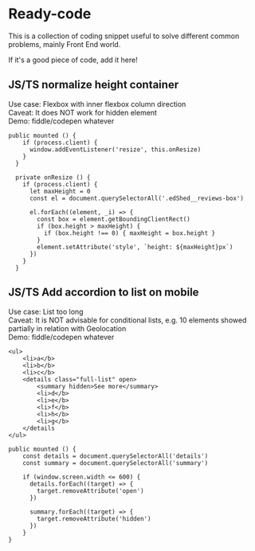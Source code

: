 # Ready-code
This is a collection of coding snippet useful to solve different common problems, mainly Front End world.

If it's a good piece of code, add it here!

## JS/TS normalize height container

Use case: Flexbox with inner flexbox column direction<br>
Caveat: It does NOT work for hidden element<br>
Demo: fiddle/codepen whatever

```
public mounted () {
    if (process.client) {
      window.addEventListener('resize', this.onResize)
    }
  }

  private onResize () {
    if (process.client) {
      let maxHeight = 0
      const el = document.querySelectorAll('.edShed__reviews-box')

      el.forEach((element, _i) => {
        const box = element.getBoundingClientRect()
        if (box.height > maxHeight) {
          if (box.height !== 0) { maxHeight = box.height }
        }
        element.setAttribute('style', `height: ${maxHeight}px`)
      })
    }
  }
```


## JS/TS Add accordion to list on mobile

Use case: List too long<br>
Caveat: It is NOT advisable for conditional lists, e.g. 10 elements showed partially in relation with Geolocation<br>
Demo: fiddle/codepen whatever

```
<ul>
    <li>a</b>
    <li>b</b>
    <li>c</b>
    <details class="full-list" open>
        <summary hidden>See more</summary>
        <li>d</b>
        <li>e</b>
        <li>f</b>
        <li>h</b>
        <li>g</b>
    </details
</ul>

public mounted () {
    const details = document.querySelectorAll('details')
    const summary = document.querySelectorAll('summary')

    if (window.screen.width <= 600) {
      details.forEach((target) => {
        target.removeAttribute('open')
      })

      summary.forEach((target) => {
        target.removeAttribute('hidden')
      })
    }
}
```
